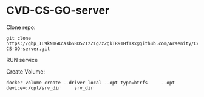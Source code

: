 # CVD-CS-GO-server

Clone repo:
```
git clone https://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@github.com/Arsenity/CVD-CS-GO-server.git
```
RUN service 

Create Volume:
```
docker volume create --driver local --opt type=btrfs     --opt device=:/opt/srv_dir     srv_dir
```
